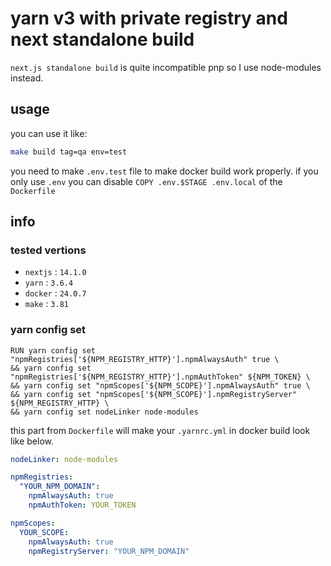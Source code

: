 # yarn v3 with private registry and next standalone build

`next.js standalone build` is quite incompatible pnp so I use node-modules instead.

## usage

you can use it like:

```bash
make build tag=qa env=test
```

you need to make `.env.test` file to make docker build work properly.
if you only use `.env` you can disable `COPY .env.$STAGE .env.local` of the `Dockerfile`

## info

### tested vertions

- `nextjs` : `14.1.0`
- `yarn` : `3.6.4`
- `docker` : `24.0.7`
- `make` : `3.81`

### yarn config set

```docker
RUN yarn config set "npmRegistries['${NPM_REGISTRY_HTTP}'].npmAlwaysAuth" true \
&& yarn config set "npmRegistries['${NPM_REGISTRY_HTTP}'].npmAuthToken" ${NPM_TOKEN} \
&& yarn config set "npmScopes['${NPM_SCOPE}'].npmAlwaysAuth" true \
&& yarn config set "npmScopes['${NPM_SCOPE}'].npmRegistryServer" ${NPM_REGISTRY_HTTP} \
&& yarn config set nodeLinker node-modules
```

this part from `Dockerfile` will make your `.yarnrc.yml` in docker build look like below.

```yaml
nodeLinker: node-modules

npmRegistries:
  "YOUR_NPM_DOMAIN":
    npmAlwaysAuth: true
    npmAuthToken: YOUR_TOKEN

npmScopes:
  YOUR_SCOPE:
    npmAlwaysAuth: true
    npmRegistryServer: "YOUR_NPM_DOMAIN"
```
